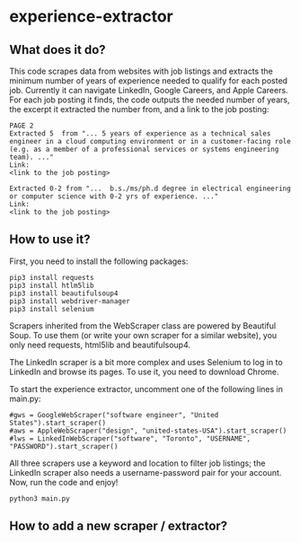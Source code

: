 # experience-extractor

## What does it do?

This code scrapes data from websites with job listings and extracts the minimum number of years of experience needed to qualify for each posted job. Currently it can navigate LinkedIn, Google Careers, and Apple Careers. For each job posting it finds, the code outputs the needed number of years, the excerpt it extracted the number from, and a link to the job posting:

```
PAGE 2
Extracted 5  from "... 5 years of experience as a technical sales engineer in a cloud computing environment or in a customer-facing role (e.g. as a member of a professional services or systems engineering team). ..."
Link:
<link to the job posting>

Extracted 0-2 from "...  b.s./ms/ph.d degree in electrical engineering or computer science with 0-2 yrs of experience. ..."
Link:
<link to the job posting>
```

## How to use it?

First, you need to install the following packages:
```
pip3 install requests
pip3 install htlm5lib
pip3 install beautifulsoup4
pip3 install webdriver-manager
pip3 install selenium
```

Scrapers inherited from the WebScraper class are powered by Beautiful Soup. To use them (or write your own scraper for a similar website), you only need requests, html5lib and beautifulsoup4.

The LinkedIn scraper is a bit more complex and uses Selenium to log in to LinkedIn and browse its pages. To use it, you need to download Chrome.

To start the experience extractor, uncomment one of the following lines in main.py:

```
#gws = GoogleWebScraper("software engineer", "United States").start_scraper()
#aws = AppleWebScraper("design", "united-states-USA").start_scraper()
#lws = LinkedInWebScraper("software", "Toronto", "USERNAME", "PASSWORD").start_scraper()
```

All three scrapers use a keyword and location to filter job listings; the LinkedIn scraper also needs a username-password pair for your account. Now, run the code and enjoy!

```
python3 main.py
```

## How to add a new scraper / extractor?
